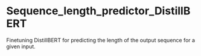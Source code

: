 # Sequence_length_predictor_DistillBERT

Finetuning DistillBERT for predicting the length of the output sequence for a given input.
